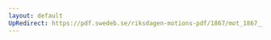 ```yaml
---
layout: default
UpRedirect: https://pdf.swedeb.se/riksdagen-motions-pdf/1867/mot_1867__fk__00060/mot_1867__fk__00060_002.pdf
---
```

